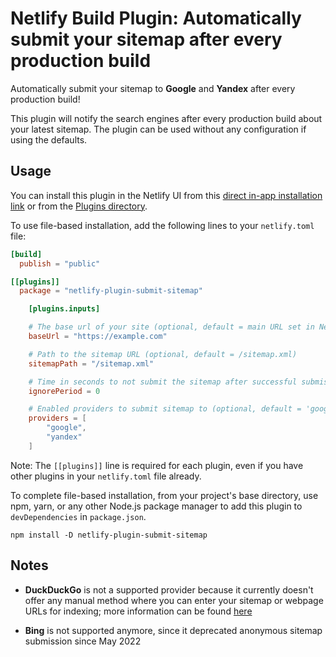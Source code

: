 # Netlify Build Plugin: Automatically submit your sitemap after every production build

Automatically submit your sitemap to **Google** and **Yandex** after every production build!

This plugin will notify the search engines after every production build about your latest sitemap. The plugin can be used without any configuration if using the defaults.

## Usage

You can install this plugin in the Netlify UI from this [direct in-app installation link](https://app.netlify.com/plugins/netlify-plugin-submit-sitemap/install) or from the [Plugins directory](https://app.netlify.com/plugins).

To use file-based installation, add the following lines to your `netlify.toml` file:

```toml
[build]
  publish = "public"

[[plugins]]
  package = "netlify-plugin-submit-sitemap"

	[plugins.inputs]

	# The base url of your site (optional, default = main URL set in Netlify)
	baseUrl = "https://example.com"

	# Path to the sitemap URL (optional, default = /sitemap.xml)
	sitemapPath = "/sitemap.xml"

	# Time in seconds to not submit the sitemap after successful submission
	ignorePeriod = 0

	# Enabled providers to submit sitemap to (optional, default = 'google', 'yandex'). Possible providers are currently only 'google', 'yandex'.
	providers = [
		"google",
		"yandex"
	]
```

Note: The `[[plugins]]` line is required for each plugin, even if you have other plugins in your `netlify.toml` file already.

To complete file-based installation, from your project's base directory, use npm, yarn, or any other Node.js package manager to add this plugin to `devDependencies` in `package.json`.

```
npm install -D netlify-plugin-submit-sitemap
```

## Notes

- **DuckDuckGo** is not a supported provider because it currently doesn't offer any manual method where you can enter your sitemap or webpage URLs for indexing; more information can be found [here](https://www.monsterinsights.com/submit-website-to-search-engines/)

- **Bing** is not supported anymore, since it deprecated anonymous sitemap submission since May 2022
